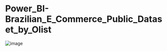 # Power_BI-Brazilian_E_Commerce_Public_Dataset_by_Olist

![image](https://github.com/e19931107/Power_BI-Brazilian_E_Commerce_Public_Dataset_by_Olist/assets/50692450/fd4c2906-df51-474a-93e7-5673a8e4c687)
